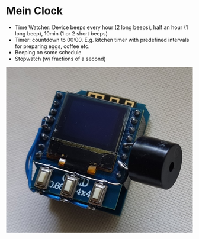 # Mein Clock

 - Time Watcher: Device beeps every hour (2 long beeps), half an hour (1 long beep), 10min (1 or 2 short beeps)
 - Timer: countdown to 00:00. E.g. kitchen timer with predefined intervals for preparing eggs, coffee etc.
 - Beeping on some schedule
 - Stopwatch (w/ fractions of a second)
 
![Mein Clock - device](https://github.com/bvujovic/MeinClock/blob/master/docs/device_01.jpg)
